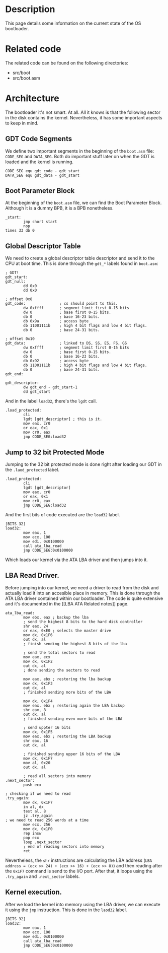 # Description
This page details some information on the current state of the OS bootloader. 
# Related code
The related code can be found on the following directories:
- src/boot
- src/boot.asm
# Architecture
The bootloader it's not smart. At all. All it knows is that the following sector in the disk contains the kernel. Nevertheless, it has some important aspects to keep in mind.
## GDT Code Segments
We define two important segments in the beginning of the `boot.asm` file: `CODE_SEG` and `DATA_SEG`. Both do important stuff later on when the GDT is loaded and the kernel is running.
```
CODE_SEG equ gdt_code - gdt_start
DATA_SEG equ gdt_data - gdt_start
```
## Boot Parameter Block
At the beginning of the `boot.asm` file, we can find the Boot Parameter Block. Although it is a dummy BPB, it is a BPB nonetheless.
```
_start:
        jmp short start
        nop
times 33 db 0
```
## Global Descriptor Table
We need to create a global descriptor table descriptor and send it to the CPU at boot time. This is done through the `gdt_*` labels found in `boot.asm`:
```
; GDT!
gdt_start:
gdt_null:
        dd 0x0
        dd 0x0

; offset 0x8
gdt_code:               ; cs should point to this.
        dw 0xffff       ; segment limit first 0-15 bits
        dw 0            ; base first 0-15 bits.
        db 0            ; base 16-23 bits.
        db 0x9a         ; access byte
        db 11001111b    ; high 4 bit flags and low 4 bit flags.
        db 0            ; base 24-31 bits.

; offset 0x10
gdt_data:               ; linked to DS, SS, ES, FS, GS
        dw 0xffff       ; segment limit first 0-15 bits
        dw 0            ; base first 0-15 bits.
        db 0            ; base 16-23 bits.
        db 0x92         ; access byte
        db 11001111b    ; high 4 bit flags and low 4 bit flags.
        db 0            ; base 24-31 bits.
gdt_end:

gdt_descriptor:
        dw gdt_end - gdt_start-1
        dd gdt_start
```
And in the label `load32`, there's the `lgdt` call.
```
.load_protected:
        cli
        lgdt [gdt_descriptor] ; this is it.
        mov eax, cr0
        or eax, 0x1
        mov cr0, eax
        jmp CODE_SEG:load32
```
## Jump to 32 bit Protected Mode
Jumping to the 32 bit protected mode is done right after loading our GDT in the `.laod_protected` label.
```
.load_protected:
        cli
        lgdt [gdt_descriptor]
        mov eax, cr0
        or eax, 0x1
        mov cr0, eax
        jmp CODE_SEG:load32
```
And the first bits of code executed are the `load32` label.
```
[BITS 32]
load32:
        mov eax, 1
        mov ecx, 100
        mov edi, 0x0100000
        call ata_lba_read
        jmp CODE_SEG:0x0100000
```
Which loads our kernel via the ATA LBA driver and then jumps into it.
## LBA Read Driver.
Before jumping into our kernel, we need a driver to read from the disk and actually load it into an accesible place in memory. This is done through the ATA LBA driver contained within our bootloader. The code is quite extensive and it's documented in the [[LBA ATA Related notes]] page.
```
ata_lba_read:
        mov ebx, eax ; backup the lba
        ; send the highest 8 bits to the hard disk controller
        shr eax, 24
        or eax, 0xE0 ; selects the master drive
        mov dx, 0x1F6
        out dx, al
        ; finish sending the highest 8 bits of the lba

        ; send the total sectors to read
        mov eax, ecx
        mov dx, 0x1F2
        out dx, al
        ; done sending the sectors to read

        mov eax, ebx ; restoring the lba backup
        mov dx, 0x1F3
        out dx, al
        ; finished sending more bits of the LBA

        mov dx, 0x1F4
        mov eax, ebx ; restoring again the LBA backup
        shr eax, 8
        out dx, al
        ; finished sending even more bits of the LBA

        ; send uppter 16 bits
        mov dx, 0x1F5
        mov eax, ebx ; restoring the LBA backup
        shr eax, 16
        out dx, al

        ; finished sending upper 16 bits of the LBA
        mov dx, 0x1F7
        mov al, 0x20
        out dx, al

        ; read all sectors into memory
.next_sector:
        push ecx

; checking if we need to read
.try_again:
        mov dx, 0x1F7
        in al, dx
        test al, 8
        jz .try_again
; we need to read 256 words at a time
        mov ecx, 256
        mov dx, 0x1F0
        rep insw
        pop ecx
        loop .next_sector
        ; end of reading sectors into memory
        ret
```
Nevertheless, the `shr` instructions are calculating the LBA address (`LBA address = (ecx >> 24) + (ecx >> 16) + (ecx >> 8)`) and then reading after the `0x1F7` command is send to the I/O port. After that, it loops using the `.try_again` and `.next_sector` labels.
## Kernel execution.
After we load the kernel into memory using the LBA driver, we can execute it using the `jmp` instruction. This is done in the `laod32` label.
```
[BITS 32]
load32:
        mov eax, 1
        mov ecx, 100
        mov edi, 0x0100000
        call ata_lba_read
        jmp CODE_SEG:0x0100000
```

